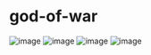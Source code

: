 # god-of-war

![image](https://user-images.githubusercontent.com/82785683/234150029-19a42275-7a9c-45aa-b82f-df05834c28cd.png)
![image](https://user-images.githubusercontent.com/82785683/234150050-9fff8c45-160e-4b03-b0ac-a6ae951993d3.png)
![image](https://user-images.githubusercontent.com/82785683/234150060-29e43172-0793-4667-9f82-be85e4e1d124.png)
![image](https://user-images.githubusercontent.com/82785683/234150076-1e9ba5e9-9501-4490-9ee8-13332b046078.png)
